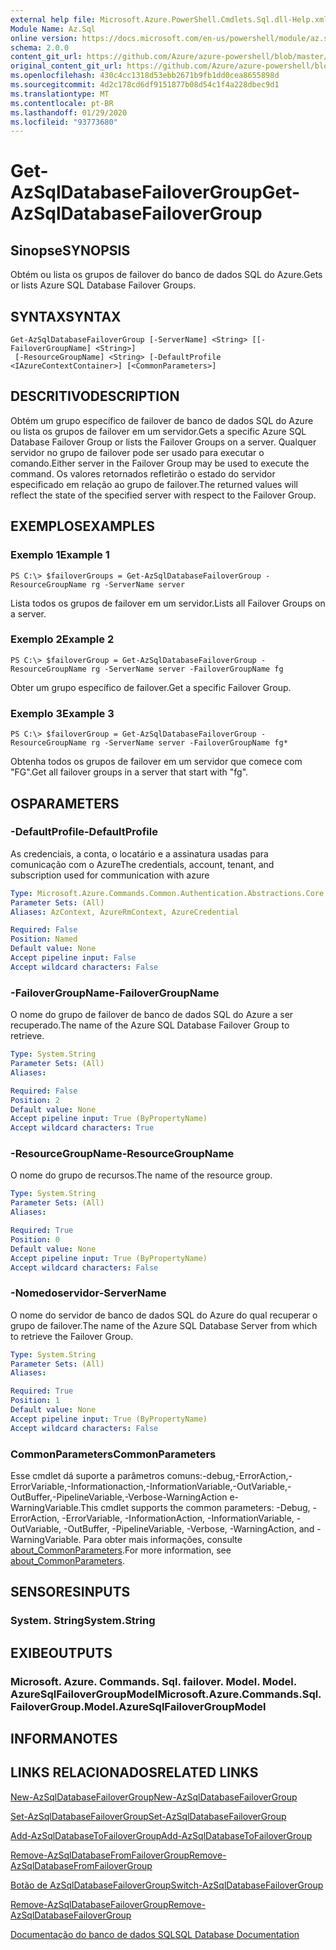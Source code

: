 ```yaml
---
external help file: Microsoft.Azure.PowerShell.Cmdlets.Sql.dll-Help.xml
Module Name: Az.Sql
online version: https://docs.microsoft.com/en-us/powershell/module/az.sql/get-azsqldatabasefailovergroup
schema: 2.0.0
content_git_url: https://github.com/Azure/azure-powershell/blob/master/src/Sql/Sql/help/Get-AzSqlDatabaseFailoverGroup.md
original_content_git_url: https://github.com/Azure/azure-powershell/blob/master/src/Sql/Sql/help/Get-AzSqlDatabaseFailoverGroup.md
ms.openlocfilehash: 430c4cc1318d53ebb2671b9fb1dd0cea8655898d
ms.sourcegitcommit: 4d2c178cd6df9151877b08d54c1f4a228dbec9d1
ms.translationtype: MT
ms.contentlocale: pt-BR
ms.lasthandoff: 01/29/2020
ms.locfileid: "93773680"
---
```

# <span data-ttu-id="e0df8-101">Get-AzSqlDatabaseFailoverGroup</span><span class="sxs-lookup"><span data-stu-id="e0df8-101">Get-AzSqlDatabaseFailoverGroup</span></span>

## <span data-ttu-id="e0df8-102">Sinopse</span><span class="sxs-lookup"><span data-stu-id="e0df8-102">SYNOPSIS</span></span>
<span data-ttu-id="e0df8-103">Obtém ou lista os grupos de failover do banco de dados SQL do Azure.</span><span class="sxs-lookup"><span data-stu-id="e0df8-103">Gets or lists Azure SQL Database Failover Groups.</span></span>

## <span data-ttu-id="e0df8-104">SYNTAX</span><span class="sxs-lookup"><span data-stu-id="e0df8-104">SYNTAX</span></span>

```
Get-AzSqlDatabaseFailoverGroup [-ServerName] <String> [[-FailoverGroupName] <String>]
 [-ResourceGroupName] <String> [-DefaultProfile <IAzureContextContainer>] [<CommonParameters>]
```

## <span data-ttu-id="e0df8-105">DESCRITIVO</span><span class="sxs-lookup"><span data-stu-id="e0df8-105">DESCRIPTION</span></span>
<span data-ttu-id="e0df8-106">Obtém um grupo específico de failover de banco de dados SQL do Azure ou lista os grupos de failover em um servidor.</span><span class="sxs-lookup"><span data-stu-id="e0df8-106">Gets a specific Azure SQL Database Failover Group or lists the Failover Groups on a server.</span></span>
<span data-ttu-id="e0df8-107">Qualquer servidor no grupo de failover pode ser usado para executar o comando.</span><span class="sxs-lookup"><span data-stu-id="e0df8-107">Either server in the Failover Group may be used to execute the command.</span></span> <span data-ttu-id="e0df8-108">Os valores retornados refletirão o estado do servidor especificado em relação ao grupo de failover.</span><span class="sxs-lookup"><span data-stu-id="e0df8-108">The returned values will reflect the state of the specified server with respect to the Failover Group.</span></span>

## <span data-ttu-id="e0df8-109">EXEMPLOS</span><span class="sxs-lookup"><span data-stu-id="e0df8-109">EXAMPLES</span></span>

### <span data-ttu-id="e0df8-110">Exemplo 1</span><span class="sxs-lookup"><span data-stu-id="e0df8-110">Example 1</span></span>
```
PS C:\> $failoverGroups = Get-AzSqlDatabaseFailoverGroup -ResourceGroupName rg -ServerName server
```

<span data-ttu-id="e0df8-111">Lista todos os grupos de failover em um servidor.</span><span class="sxs-lookup"><span data-stu-id="e0df8-111">Lists all Failover Groups on a server.</span></span>

### <span data-ttu-id="e0df8-112">Exemplo 2</span><span class="sxs-lookup"><span data-stu-id="e0df8-112">Example 2</span></span>
```
PS C:\> $failoverGroup = Get-AzSqlDatabaseFailoverGroup -ResourceGroupName rg -ServerName server -FailoverGroupName fg
```

<span data-ttu-id="e0df8-113">Obter um grupo específico de failover.</span><span class="sxs-lookup"><span data-stu-id="e0df8-113">Get a specific Failover Group.</span></span>

### <span data-ttu-id="e0df8-114">Exemplo 3</span><span class="sxs-lookup"><span data-stu-id="e0df8-114">Example 3</span></span>
```
PS C:\> $failoverGroup = Get-AzSqlDatabaseFailoverGroup -ResourceGroupName rg -ServerName server -FailoverGroupName fg*
```

<span data-ttu-id="e0df8-115">Obtenha todos os grupos de failover em um servidor que comece com "FG".</span><span class="sxs-lookup"><span data-stu-id="e0df8-115">Get all failover groups in a server that start with "fg".</span></span>

## <span data-ttu-id="e0df8-116">OS</span><span class="sxs-lookup"><span data-stu-id="e0df8-116">PARAMETERS</span></span>

### <span data-ttu-id="e0df8-117">-DefaultProfile</span><span class="sxs-lookup"><span data-stu-id="e0df8-117">-DefaultProfile</span></span>
<span data-ttu-id="e0df8-118">As credenciais, a conta, o locatário e a assinatura usadas para comunicação com o Azure</span><span class="sxs-lookup"><span data-stu-id="e0df8-118">The credentials, account, tenant, and subscription used for communication with azure</span></span>

```yaml
Type: Microsoft.Azure.Commands.Common.Authentication.Abstractions.Core.IAzureContextContainer
Parameter Sets: (All)
Aliases: AzContext, AzureRmContext, AzureCredential

Required: False
Position: Named
Default value: None
Accept pipeline input: False
Accept wildcard characters: False
```

### <span data-ttu-id="e0df8-119">-FailoverGroupName</span><span class="sxs-lookup"><span data-stu-id="e0df8-119">-FailoverGroupName</span></span>
<span data-ttu-id="e0df8-120">O nome do grupo de failover de banco de dados SQL do Azure a ser recuperado.</span><span class="sxs-lookup"><span data-stu-id="e0df8-120">The name of the Azure SQL Database Failover Group to retrieve.</span></span>

```yaml
Type: System.String
Parameter Sets: (All)
Aliases:

Required: False
Position: 2
Default value: None
Accept pipeline input: True (ByPropertyName)
Accept wildcard characters: True
```

### <span data-ttu-id="e0df8-121">-ResourceGroupName</span><span class="sxs-lookup"><span data-stu-id="e0df8-121">-ResourceGroupName</span></span>
<span data-ttu-id="e0df8-122">O nome do grupo de recursos.</span><span class="sxs-lookup"><span data-stu-id="e0df8-122">The name of the resource group.</span></span>

```yaml
Type: System.String
Parameter Sets: (All)
Aliases:

Required: True
Position: 0
Default value: None
Accept pipeline input: True (ByPropertyName)
Accept wildcard characters: False
```

### <span data-ttu-id="e0df8-123">-Nomedoservidor</span><span class="sxs-lookup"><span data-stu-id="e0df8-123">-ServerName</span></span>
<span data-ttu-id="e0df8-124">O nome do servidor de banco de dados SQL do Azure do qual recuperar o grupo de failover.</span><span class="sxs-lookup"><span data-stu-id="e0df8-124">The name of the Azure SQL Database Server from which to retrieve the Failover Group.</span></span>

```yaml
Type: System.String
Parameter Sets: (All)
Aliases:

Required: True
Position: 1
Default value: None
Accept pipeline input: True (ByPropertyName)
Accept wildcard characters: False
```

### <span data-ttu-id="e0df8-125">CommonParameters</span><span class="sxs-lookup"><span data-stu-id="e0df8-125">CommonParameters</span></span>
<span data-ttu-id="e0df8-126">Esse cmdlet dá suporte a parâmetros comuns:-debug,-ErrorAction,-ErrorVariable,-Informationaction,-InformationVariable,-OutVariable,-OutBuffer,-PipelineVariable,-Verbose-WarningAction e-WarningVariable.</span><span class="sxs-lookup"><span data-stu-id="e0df8-126">This cmdlet supports the common parameters: -Debug, -ErrorAction, -ErrorVariable, -InformationAction, -InformationVariable, -OutVariable, -OutBuffer, -PipelineVariable, -Verbose, -WarningAction, and -WarningVariable.</span></span> <span data-ttu-id="e0df8-127">Para obter mais informações, consulte [about_CommonParameters](https://go.microsoft.com/fwlink/?LinkID=113216).</span><span class="sxs-lookup"><span data-stu-id="e0df8-127">For more information, see [about_CommonParameters](https://go.microsoft.com/fwlink/?LinkID=113216).</span></span>

## <span data-ttu-id="e0df8-128">SENSORES</span><span class="sxs-lookup"><span data-stu-id="e0df8-128">INPUTS</span></span>

### <span data-ttu-id="e0df8-129">System. String</span><span class="sxs-lookup"><span data-stu-id="e0df8-129">System.String</span></span>

## <span data-ttu-id="e0df8-130">EXIBE</span><span class="sxs-lookup"><span data-stu-id="e0df8-130">OUTPUTS</span></span>

### <span data-ttu-id="e0df8-131">Microsoft. Azure. Commands. Sql. failover. Model. Model. AzureSqlFailoverGroupModel</span><span class="sxs-lookup"><span data-stu-id="e0df8-131">Microsoft.Azure.Commands.Sql.FailoverGroup.Model.AzureSqlFailoverGroupModel</span></span>

## <span data-ttu-id="e0df8-132">INFORMA</span><span class="sxs-lookup"><span data-stu-id="e0df8-132">NOTES</span></span>

## <span data-ttu-id="e0df8-133">LINKS RELACIONADOS</span><span class="sxs-lookup"><span data-stu-id="e0df8-133">RELATED LINKS</span></span>

[<span data-ttu-id="e0df8-134">New-AzSqlDatabaseFailoverGroup</span><span class="sxs-lookup"><span data-stu-id="e0df8-134">New-AzSqlDatabaseFailoverGroup</span></span>](./New-AzSqlDatabaseFailoverGroup.md)

[<span data-ttu-id="e0df8-135">Set-AzSqlDatabaseFailoverGroup</span><span class="sxs-lookup"><span data-stu-id="e0df8-135">Set-AzSqlDatabaseFailoverGroup</span></span>](./Set-AzSqlDatabaseFailoverGroup.md)

[<span data-ttu-id="e0df8-136">Add-AzSqlDatabaseToFailoverGroup</span><span class="sxs-lookup"><span data-stu-id="e0df8-136">Add-AzSqlDatabaseToFailoverGroup</span></span>](./Add-AzSqlDatabaseToFailoverGroup.md)

[<span data-ttu-id="e0df8-137">Remove-AzSqlDatabaseFromFailoverGroup</span><span class="sxs-lookup"><span data-stu-id="e0df8-137">Remove-AzSqlDatabaseFromFailoverGroup</span></span>](./Remove-AzSqlDatabaseFromFailoverGroup.md)

[<span data-ttu-id="e0df8-138">Botão de AzSqlDatabaseFailoverGroup</span><span class="sxs-lookup"><span data-stu-id="e0df8-138">Switch-AzSqlDatabaseFailoverGroup</span></span>](./Switch-AzSqlDatabaseFailoverGroup.md)

[<span data-ttu-id="e0df8-139">Remove-AzSqlDatabaseFailoverGroup</span><span class="sxs-lookup"><span data-stu-id="e0df8-139">Remove-AzSqlDatabaseFailoverGroup</span></span>](./Remove-AzSqlDatabaseFailoverGroup.md)

[<span data-ttu-id="e0df8-140">Documentação do banco de dados SQL</span><span class="sxs-lookup"><span data-stu-id="e0df8-140">SQL Database Documentation</span></span>](https://docs.microsoft.com/azure/sql-database/)
